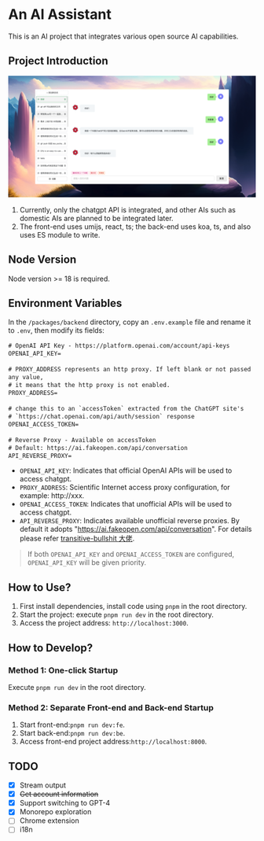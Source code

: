 # An AI Assistant

This is an AI project that integrates various open source AI capabilities.

## Project Introduction

![Screenshot](Screenshots/jietu2.png)

1. Currently, only the chatgpt API is integrated, and other AIs such as domestic AIs are planned to be integrated later.
2. The front-end uses umijs, react, ts; the back-end uses koa, ts, and also uses ES module to write.

## Node Version

Node version >= 18 is required.

## Environment Variables

In the `/packages/backend` directory, copy an `.env.example` file and rename it to `.env`, then modify its fields:

```
# OpenAI API Key - https://platform.openai.com/account/api-keys
OPENAI_API_KEY=

# PROXY_ADDRESS represents an http proxy. If left blank or not passed any value,
# it means that the http proxy is not enabled.
PROXY_ADDRESS=

# change this to an `accessToken` extracted from the ChatGPT site's
# `https://chat.openai.com/api/auth/session` response
OPENAI_ACCESS_TOKEN=

# Reverse Proxy - Available on accessToken
# Default: https://ai.fakeopen.com/api/conversation
API_REVERSE_PROXY=
```

- `OPENAI_API_KEY`: Indicates that official OpenAI APIs will be used to access chatgpt.
- `PROXY_ADDRESS`: Scientific Internet access proxy configuration, for example: http://xxx.
- `OPENAI_ACCESS_TOKEN`: Indicates that unofficial APIs will be used to access chatgpt.
- `API_REVERSE_PROXY`: Indicates available unofficial reverse proxies. By default it adopts "https://ai.fakeopen.com/api/conversation". For details please refer [transitive-bullshit 大佬](https://github.com/transitive-bullshit/chatgpt-api/tree/main#reverse-proxy).

> If both `OPENAI_API_KEY` and `OPENAI_ACCESS_TOKEN` are configured, `OPENAI_API_KEY` will be given priority.

## How to Use?

1. First install dependencies, install code using `pnpm` in the root directory.
2. Start the project: execute `pnpm run dev` in the root directory.
3. Access the project address: `http://localhost:3000`.

## How to Develop?

### Method 1: One-click Startup

Execute `pnpm run dev` in the root directory.

### Method 2: Separate Front-end and Back-end Startup

1. Start front-end:`pnpm run dev:fe`.
2. Start back-end:`pnpm run dev:be`.
3. Access front-end project address:`http://localhost:8000`.

## TODO

- [x] Stream output
- [x] ~~Get account information~~
- [x] Support switching to GPT-4
- [x] Monorepo exploration
- [ ] Chrome extension
- [ ] i18n

